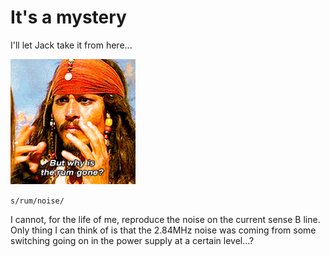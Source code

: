 # It's a mystery

I'll let Jack take it from here...

![](images/200.gif)

`s/rum/noise/`

I cannot, for the life of me, reproduce the noise on the current sense B line. Only thing I can
think of is that the 2.84MHz noise was coming from some switching going on in the power supply at a
certain level...?
